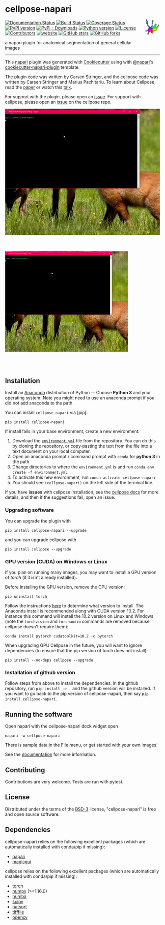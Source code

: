 # cellpose-napari <img src="docs/_static/favicon.ico" width="50" title="cellpose" alt="cellpose" align="right" vspace = "50">

[![Documentation Status](https://readthedocs.org/projects/cellpose-napari/badge/?version=latest)](https://cellpose-napari.readthedocs.io/en/latest/?badge=latest)
[![Build Status](https://travis-ci.org/MouseLand/cellpose-napari.svg?branch=main)](https://travis-ci.org/MouseLand/cellpose)
[![Coverage Status](https://coveralls.io/repos/github/MouseLand/cellpose-napari/badge.svg?branch=main)](https://coveralls.io/github/MouseLand/cellpose-napari?branch=maain)
[![PyPI version](https://badge.fury.io/py/cellpose-napari.svg)](https://badge.fury.io/py/cellpose-napari)
[![PyPI - Downloads](https://img.shields.io/pypi/dm/cellpose-napari)](https://pypistats.org/packages/cellpose-napari)
[![Python version](https://img.shields.io/pypi/pyversions/cellpose-napari)](https://pypistats.org/packages/cellpose-napari)
[![License](https://img.shields.io/pypi/l/cellpose-napari.svg?color=green)](https://github.com/mouseland/cellpose-napari/raw/master/LICENSE)
[![Contributors](https://img.shields.io/github/contributors-anon/MouseLand/cellpose-napari)](https://github.com/MouseLand/cellpose-napari/graphs/contributors)
[![website](https://img.shields.io/website?url=https%3A%2F%2Fwww.cellpose.org)](https://www.cellpose.org)
[![GitHub stars](https://img.shields.io/github/stars/MouseLand/cellpose-napari?style=social)](https://github.com/MouseLand/cellpose-napari/)
[![GitHub forks](https://img.shields.io/github/forks/MouseLand/cellpose-napari?style=social)](https://github.com/MouseLand/cellpose-napari/)

a napari plugin for anatomical segmentation of general cellular images

----------------------------------

This [napari] plugin was generated with [Cookiecutter] using with [@napari]'s [cookiecutter-napari-plugin] template.

The plugin code was written by Carsen Stringer, and the cellpose code was written by Carsen Stringer and Marius Pachitariu. To learn about Cellpose, read the [paper](https://t.co/kBMXmPp3Yn?amp=1) or watch this [talk](https://t.co/JChCsTD0SK?amp=1). 

For support with the plugin, please open an [issue](https://github.com/MouseLand/cellpose-napari/issues). For support with cellpose, please open an [issue](https://github.com/MouseLand/cellpose/issues) on the cellpose repo. 

![cellpose-napari_plugin](docs/_static/napari_main_demo_fast_small.gif?raw=true "cellpose-napari")
<img src="docs/_static/napari_main_demo_fast_small.gif" width="400" title="cellpose-napari" alt="cellpose-napari_plugin" vspace = "50">


## Installation

Install an [Anaconda](https://www.anaconda.com/download/) distribution of Python -- Choose **Python 3** and your operating system. Note you might need to use an anaconda prompt if you did not add anaconda to the path. 

You can install `cellpose-napari` via [pip]:

    pip install cellpose-napari

If install fails in your base environment, create a new environment:
1. Download the [`environment.yml`](https://github.com/MouseLand/cellpose-napari/blob/master/environment.yml?raw=true) file from the repository. You can do this by cloning the repository, or copy-pasting the text from the file into a text document on your local computer.
2. Open an anaconda prompt / command prompt with `conda` for **python 3** in the path
3. Change directories to where the `environment.yml` is and run `conda env create -f environment.yml`
4. To activate this new environment, run `conda activate cellpose-napari`
5. You should see `(cellpose-napari)` on the left side of the terminal line. 

If you have **issues** with cellpose installation, see the [cellpose docs](https://cellpose.readthedocs.io/en/latest/installation.html) for more details, and then if the suggestions fail, open an issue.

### Upgrading software

You can upgrade the plugin with
~~~
pip install cellpose-napari --upgrade
~~~

and you can upgrade cellpose with
~~~
pip install cellpose --upgrade
~~~

### GPU version (CUDA) on Windows or Linux

If you plan on running many images, you may want to install a GPU version of *torch* (if it isn't already installed).

Before installing the GPU version, remove the CPU version:
~~~
pip uninstall torch
~~~

Follow the instructions [here](https://pytorch.org/get-started/locally/) to determine what version to install. The Anaconda install is recommended along with CUDA version 10.2. For instance this command will install the 10.2 version on Linux and Windows (note the `torchvision` and `torchaudio` commands are removed because cellpose doesn't require them):

~~~
conda install pytorch cudatoolkit=10.2 -c pytorch
~~~~

When upgrading GPU Cellpose in the future, you will want to ignore dependencies (to ensure that the pip version of torch does not install):
~~~
pip install --no-deps cellpose --upgrade
~~~

### Installation of github version

Follow steps from above to install the dependencies. In the github repository, run `pip install -e .` and the github version will be installed. If you want to go back to the pip version of cellpose-napari, then say `pip install cellpose-napari`.


## Running the software

Open napari with the cellpose-napari dock widget open
```
napari -w cellpose-napari
```

There is sample data in the File menu, or get started with your own images!

See the [documentation](https://cellpose-napari.readthedocs.io/) for more information.

## Contributing

Contributions are very welcome. Tests are run with pytest.

## License

Distributed under the terms of the [BSD-3] license,
"cellpose-napari" is free and open source software.

## Dependencies
cellpose-napari relies on the following excellent packages (which are automatically installed with conda/pip if missing):
- [napari](https://napari.org)
- [magicgui](https://napari.org/magicgui/)

cellpose relies on the following excellent packages (which are automatically installed with conda/pip if missing):
- [torch](https://pytorch.org/)
- [numpy](http://www.numpy.org/) (>=1.16.0)
- [numba](http://numba.pydata.org/numba-doc/latest/user/5minguide.html)
- [scipy](https://www.scipy.org/)
- [natsort](https://natsort.readthedocs.io/en/master/)
- [tifffile](https://pypi.org/project/tifffile/)
- [opencv](https://opencv.org/)


[napari]: https://github.com/napari/napari
[Cookiecutter]: https://github.com/audreyr/cookiecutter
[@napari]: https://github.com/napari
[BSD-3]: http://opensource.org/licenses/BSD-3-Clause
[cookiecutter-napari-plugin]: https://github.com/napari/cookiecutter-napari-plugin
